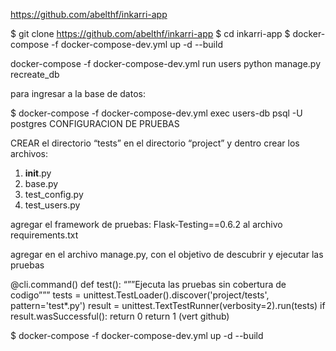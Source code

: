 https://github.com/abelthf/inkarri-app

$ git clone  https://github.com/abelthf/inkarri-app
$ cd inkarri-app
$  docker-compose  -f docker-compose-dev.yml up -d --build

docker-compose -f docker-compose-dev.yml run users python manage.py recreate_db

para ingresar a la base de datos:

$ docker-compose -f docker-compose-dev.yml exec users-db psql -U postgres
CONFIGURACION DE PRUEBAS

CREAR el directorio “tests” en el directorio “project” y dentro  crear los archivos:
1. __init__.py
2. base.py
3. test_config.py
4. test_users.py


agregar el framework de pruebas: Flask-Testing==0.6.2 al archivo requirements.txt

agregar en el archivo manage.py, con el objetivo de descubrir y ejecutar las pruebas

@cli.command()
def test():
	“””Ejecuta las pruebas sin cobertura de codigo”””
tests = unittest.TestLoader().discover('project/tests', pattern='test*.py')
    result = unittest.TextTestRunner(verbosity=2).run(tests)
    if result.wasSuccessful():
        return 0
    return 1
(vert github)

$ docker-compose -f docker-compose-dev.yml up -d --build
